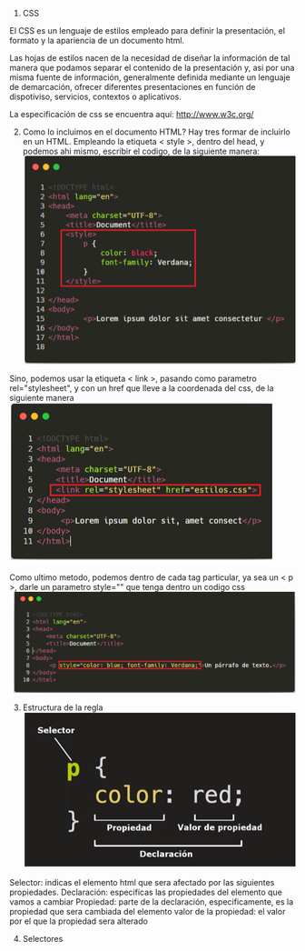 1. CSS

El CSS es un lenguaje de estilos empleado para definir la presentación, el formato y la apariencia de un documento html.

Las hojas de estilos nacen de la necesidad de diseñar la información de tal manera que podamos separar el contenido de la presentación y, asi por una misma fuente de información, generalmente definida mediante un lenguaje de demarcación, ofrecer diferentes presentaciones en función de dispotiviso, servicios, contextos o aplicativos.

La especificación de css se encuentra aquí:
http://www.w3c.org/

2. Como lo incluimos en el documento HTML?
Hay tres formar de incluirlo en un HTML.
Empleando la etiqueta < style >, dentro del head, y podemos ahi mismo, escribir el codigo, de la siguiente manera:
![1st method css](imgs/includeCSS1.png)

Sino, podemos usar la etiqueta < link >, pasando como parametro rel="stylesheet", y con un href que lleve a la coordenada del css, de la siguiente manera
![2nd method css](imgs/includeCSS2.png)

Como ultimo metodo, podemos dentro de cada tag particular, ya sea un < p >, darle un parametro style="" que tenga dentro un codigo css
![3d method css](imgs/includeCSS3.png)

3. Estructura de la regla
![structure](imgs/structure.png)

Selector: indicas el elemento html que sera afectado por las siguientes propiedades.
Declaración: especificas las propiedades del elemento que vamos a cambiar
Propiedad: parte de la declaración, especificamente, es la propiedad que sera cambiada del elemento
valor de la propiedad: el valor por el que la propiedad sera alterado

4. Selectores